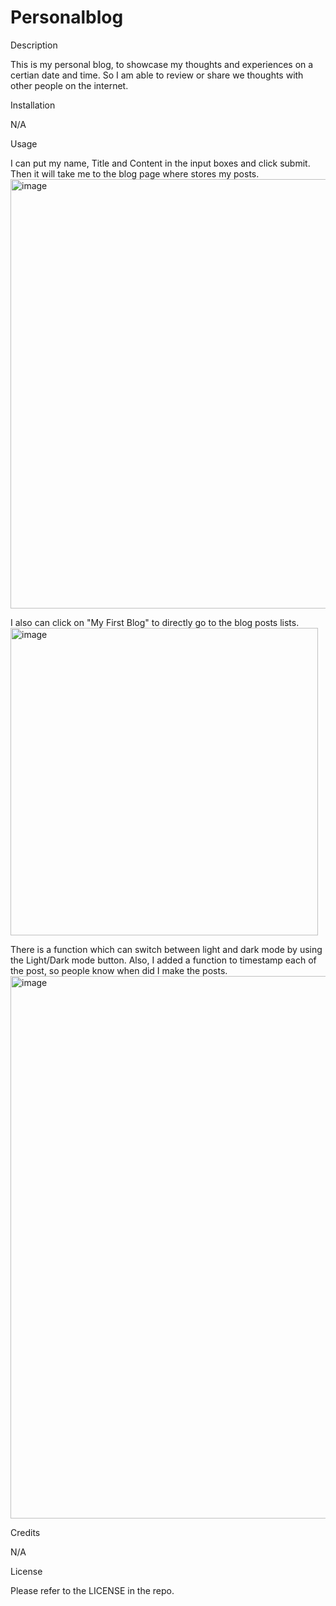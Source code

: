 # Personalblog

Description

This is my personal blog, to showcase my thoughts and experiences on a certian date and time.
So I am able to review or share we thoughts with other people on the internet.


Installation

N/A

Usage

I can put my name, Title and Content in the input boxes and click submit.
Then it will take me to the blog page where stores my posts.
<img width="687" alt="image" src="https://github.com/Lijujujune/Personalblog/assets/169021028/3f5534f3-7814-4e10-ae6c-de165a841373">


I also can click on "My First Blog" to directly go to the blog posts lists.
<img width="492" alt="image" src="https://github.com/Lijujujune/Personalblog/assets/169021028/b88719f7-6c16-4a62-b09b-b7a4414568a1">

There is a function which can switch between light and dark mode by using the Light/Dark mode button.
Also, I added a function to timestamp each of the post, so people know when did I make the posts.
<img width="868" alt="image" src="https://github.com/Lijujujune/Personalblog/assets/169021028/fb0dcb38-43da-42f5-9a1e-4865ea82d1c3">


Credits

N/A

License

Please refer to the LICENSE in the repo.
